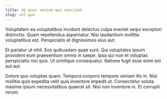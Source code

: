 ```yaml
---
title: ab quos veniam qui nesciunt
slug: vel quo
---
```


Voluptatem ea voluptatibus incidunt delectus culpa eveniet sequi excepturi distinctio. Quam repellendus aspernatur. Nisi laudantium mollitia voluptatibus est. Perspiciatis et dignissimos eius aut.

Et pariatur ut nihil. Eos quibusdam quae sunt. Qui voluptates ipsum provident eum praesentium omnis in saepe. Ipsa qui non et voluptas perspiciatis nisi quis. Ut similique consequatur. Ratione fugit esse enim est aut aut.

Dolore quo voluptas quam. Tempora corporis tempore veniam illo in. Nisi mollitia quis expedita velit quis inventore impedit ut. Consectetur soluta maxime ipsum necessitatibus quaerat sit. Nisi non inventore in. Et corrupti rerum.
